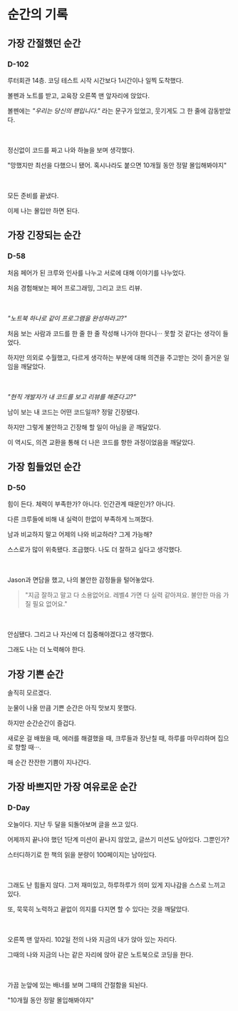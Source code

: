 # 순간의 기록

## 가장 간절했던 순간
### D-102
루터회관 14층. 코딩 테스트 시작 시간보다 1시간이나 일찍 도착했다.

볼펜과 노트를 받고, 교육장 오른쪽 맨 앞자리에 앉았다.

볼펜에는 _"우리는 당신의 팬입니다."_ 라는 문구가 있었고, 웃기게도 그 한 줄에 감동받았다.

　

정신없이 코드를 짜고 나와 하늘을 보며 생각했다.

"망했지만 최선을 다했으니 됐어. 혹시나라도 붙으면 10개월 동안 정말 몰입해봐야지"

　

모든 준비를 끝냈다.

이제 나는 몰입만 하면 된다.


## 가장 긴장되는 순간
### D-58
처음 페어가 된 크루와 인사를 나누고 서로에 대해 이야기를 나누었다.

처음 경험해보는 페어 프로그래밍, 그리고 코드 리뷰.

　

_"노트북 하나로 같이 프로그램을 완성하라고?"_

처음 보는 사람과 코드를 한 줄 한 줄 작성해 나가야 한다니··· 못할 것 같다는 생각이 들었다.

하지만 의외로 수월했고, 다르게 생각하는 부분에 대해 의견을 주고받는 것이 즐거운 일임을 깨달았다.

　

_"현직 개발자가 내 코드를 보고 리뷰를 해준다고?"_

남이 보는 내 코드는 어떤 코드일까? 정말 긴장됐다.

하지만 그렇게 불안하고 긴장해 할 일이 아님을 곧 깨달았다.

이 역시도, 의견 교환을 통해 더 나은 코드를 향한 과정이었음을 깨달았다.

## 가장 힘들었던 순간
### D-50
힘이 든다. 체력이 부족한가? 아니다. 인간관계 때문인가? 아니다.

다른 크루들에 비해 내 실력이 한없이 부족하게 느껴졌다.

남과 비교하지 말고 어제의 나와 비교하라? 그게 가능해?

스스로가 많이 위축됐다. 조급했다. 나도 더 잘하고 싶다고 생각했다.

　

Jason과 면담을 했고, 나의 불안한 감정들을 털어놓았다.

> "지금 잘하고 말고 다 소용없어요. 레벨4 가면 다 실력 같아져요. 불안한 마음 가질 필요 없어요."

　
 
안심됐다. 그리고 나 자신에 더 집중해야겠다고 생각했다.

그래도 나는 더 노력해야 한다.

## 가장 기쁜 순간
솔직히 모르겠다.

눈물이 나올 만큼 기쁜 순간은 아직 맛보지 못했다. 

하지만 순간순간이 즐겁다.

새로운 걸 배웠을 때, 에러를 해결했을 때, 크루들과 장난칠 때, 하루를 마무리하며 집으로 향할 때···.

매 순간 잔잔한 기쁨이 지나간다.

## 가장 바쁘지만 가장 여유로운 순간
### D-Day
오늘이다. 지난 두 달을 되돌아보며 글을 쓰고 있다. 

어제까지 끝나야 했던 1단계 미션이 끝나지 않았고, 글쓰기 미션도 남아있다. 그뿐인가?

스터디하기로 한 책의 읽을 분량이 100페이지는 남아있다. 

　

그래도 난 힘들지 않다. 그저 재미있고, 하루하루가 의미 있게 지나감을 스스로 느끼고 있다.  

또, 묵묵히 노력하고 끝없이 의지를 다지면 할 수 있다는 것을 깨달았다.

　
 
오른쪽 맨 앞자리. 102일 전의 나와 지금의 내가 앉아 있는 자리다.

그때의 나와 지금의 나는 같은 자리에 앉아 같은 노트북으로 코딩을 한다.

　

가끔 눈앞에 있는 배너를 보며 그때의 간절함을 되뇐다.

"10개월 동안 정말 몰입해봐야지"
